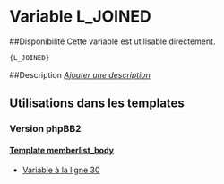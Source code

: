 # Variable L_JOINED

##Disponibilité
Cette variable est utilisable directement.

```html
{L_JOINED}
```

##Description
[*Ajouter une description*](https://fa-tvars.appspot.com/var/L_JOINED)

## Utilisations dans les templates

### Version phpBB2

#### [Template memberlist_body](subsilver/memberlist_body.md#readme)
* [Variable &agrave; la ligne 30](../subsilver/memberlist_body.tpl#L30)